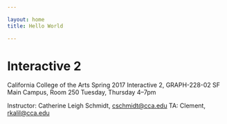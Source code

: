 ```yaml
---

layout: home
title: Hello World

---
```


# Interactive 2

California College of the Arts
Spring 2017
Interactive 2, GRAPH-228-02
SF Main Campus, Room 250
Tuesday, Thursday 4–7pm

Instructor: Catherine Leigh Schmidt, cschmidt@cca.edu
TA: Clement, rkalil@cca.edu
